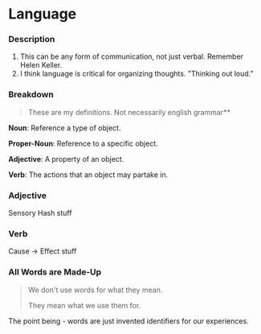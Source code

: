 Language
========

### Description
1. This can be any form of communication, not just verbal. Remember Helen Keller.
1. I think language is critical for organizing thoughts.  "Thinking out loud."

### Breakdown

>These are my definitions. Not necessarily english grammar**

**Noun**: Reference a type of object.

**Proper-Noun**: Reference to a specific object.

**Adjective**: A property of an object.

**Verb**: The actions that an object may partake in.

### Adjective ###
Sensory Hash stuff

### Verb ###
Cause -> Effect stuff

### All Words are Made-Up ###
>We don't use words for what they mean.
>
>They mean what we use them for.

The point being - words are just invented identifiers for our experiences.
